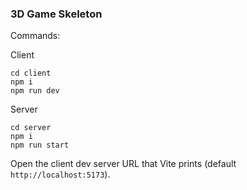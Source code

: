 ### 3D Game Skeleton

Commands:

Client
```
cd client
npm i
npm run dev
```

Server
```
cd server
npm i
npm run start
```

Open the client dev server URL that Vite prints (default `http://localhost:5173`).


